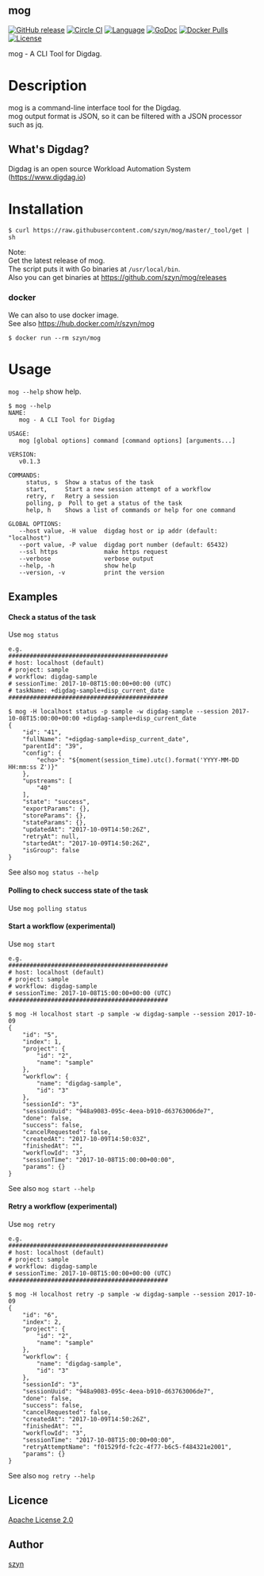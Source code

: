 mog
---
[![GitHub release](https://img.shields.io/github/release/szyn/mog.svg?style=flat-square)](https://github.com/szyn/mog/releases/latest)
[![Circle CI](https://img.shields.io/circleci/project/github/szyn/mog.svg?style=flat-square)](https://circleci.com/gh/szyn/mog)
[![Language](https://img.shields.io/badge/language-go-brightgreen.svg?style=flat-square)](https://golang.org/)
[![GoDoc](https://img.shields.io/badge/go-documentation-blue.svg?style=flat-square)](https://godoc.org/github.com/szyn/mog)
[![Docker Pulls](https://img.shields.io/docker/pulls/szyn/mog.svg?style=flat-square)](https://hub.docker.com/r/szyn/mog/)
[![License](https://img.shields.io/badge/License-Apache%202.0-blue.svg?style=flat-square)](https://opensource.org/licenses/Apache-2.0)

mog - A CLI Tool for Digdag.

# Description
mog is a command-line interface tool for the Digdag.  
mog output format is JSON, so it can be filtered with a JSON processor such as jq.

## What's Digdag?
Digdag is an open source Workload Automation System (https://www.digdag.io)

# Installation

```console
$ curl https://raw.githubusercontent.com/szyn/mog/master/_tool/get | sh
```

Note:  
Get the latest release of mog.   
The script puts it with Go binaries at `/usr/local/bin`.   
Also you can get binaries at https://github.com/szyn/mog/releases

### docker
We can also to use docker image.  
See also https://hub.docker.com/r/szyn/mog

```console
$ docker run --rm szyn/mog
```

# Usage

`mog --help` show help.

```console
$ mog --help
NAME:
   mog - A CLI Tool for Digdag

USAGE:
   mog [global options] command [command options] [arguments...]

VERSION:
   v0.1.3

COMMANDS:
     status, s  Show a status of the task
     start,     Start a new session attempt of a workflow
     retry, r   Retry a session
     polling, p  Poll to get a status of the task
     help, h    Shows a list of commands or help for one command

GLOBAL OPTIONS:
   --host value, -H value  digdag host or ip addr (default: "localhost")
   --port value, -P value  digdag port number (default: 65432)
   --ssl https             make https request
   --verbose               verbose output
   --help, -h              show help
   --version, -v           print the version
```

## Examples

#### Check a status of the task
Use `mog status`

```console
e.g.
#############################################
# host: localhost (default)
# project: sample
# workflow: digdag-sample
# sessionTime: 2017-10-08T15:00:00+00:00 (UTC)
# taskName: +digdag-sample+disp_current_date
#############################################

$ mog -H localhost status -p sample -w digdag-sample --session 2017-10-08T15:00:00+00:00 +digdag-sample+disp_current_date
{
    "id": "41",
    "fullName": "+digdag-sample+disp_current_date",
    "parentId": "39",
    "config": {
        "echo>": "${moment(session_time).utc().format('YYYY-MM-DD HH:mm:ss Z')}"
    },
    "upstreams": [
        "40"
    ],
    "state": "success",
    "exportParams": {},
    "storeParams": {},
    "stateParams": {},
    "updatedAt": "2017-10-09T14:50:26Z",
    "retryAt": null,
    "startedAt": "2017-10-09T14:50:26Z",
    "isGroup": false
}
```

See also `mog status --help`

#### Polling to check success state of the task
Use `mog polling status`

#### Start a workflow (experimental)
Use `mog start`

```console
e.g.
#############################################
# host: localhost (default)
# project: sample
# workflow: digdag-sample
# sessionTime: 2017-10-08T15:00:00+00:00 (UTC)
#############################################

$ mog -H localhost start -p sample -w digdag-sample --session 2017-10-09
{
    "id": "5",
    "index": 1,
    "project": {
        "id": "2",
        "name": "sample"
    },
    "workflow": {
        "name": "digdag-sample",
        "id": "3"
    },
    "sessionId": "3",
    "sessionUuid": "948a9083-095c-4eea-b910-d63763006de7",
    "done": false,
    "success": false,
    "cancelRequested": false,
    "createdAt": "2017-10-09T14:50:03Z",
    "finishedAt": "",
    "workflowId": "3",
    "sessionTime": "2017-10-08T15:00:00+00:00",
    "params": {}
}
```

See also `mog start --help`

#### Retry a workflow (experimental)
Use `mog retry`

```console
e.g.
#############################################
# host: localhost (default)
# project: sample
# workflow: digdag-sample
# sessionTime: 2017-10-08T15:00:00+00:00 (UTC)
#############################################

$ mog -H localhost retry -p sample -w digdag-sample --session 2017-10-09
{
    "id": "6",
    "index": 2,
    "project": {
        "id": "2",
        "name": "sample"
    },
    "workflow": {
        "name": "digdag-sample",
        "id": "3"
    },
    "sessionId": "3",
    "sessionUuid": "948a9083-095c-4eea-b910-d63763006de7",
    "done": false,
    "success": false,
    "cancelRequested": false,
    "createdAt": "2017-10-09T14:50:26Z",
    "finishedAt": "",
    "workflowId": "3",
    "sessionTime": "2017-10-08T15:00:00+00:00",
    "retryAttemptName": "f01529fd-fc2c-4f77-b6c5-f484321e2001",
    "params": {}
}
```

See also `mog retry --help`

## Licence

[Apache License 2.0](LICENSE)

## Author

[szyn](https://github.com/szyn)
